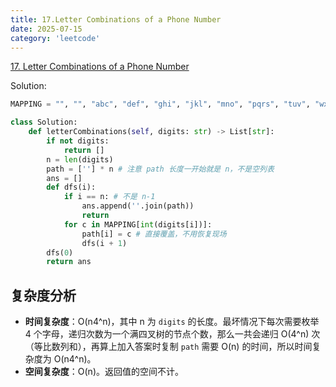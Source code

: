 ```yaml
---
title: 17.Letter Combinations of a Phone Number
date: 2025-07-15
category: 'leetcode'
---
```


[17. Letter Combinations of a Phone Number](https://leetcode.cn/problems/letter-combinations-of-a-phone-number/)

Solution:

```python
MAPPING = "", "", "abc", "def", "ghi", "jkl", "mno", "pqrs", "tuv", "wxyz"

class Solution:
    def letterCombinations(self, digits: str) -> List[str]:
        if not digits:
            return []
        n = len(digits)
        path = [''] * n # 注意 path 长度一开始就是 n，不是空列表
        ans = []
        def dfs(i):
            if i == n: # 不是 n-1
                ans.append(''.join(path))
                return
            for c in MAPPING[int(digits[i])]:
                path[i] = c # 直接覆盖，不用恢复现场
                dfs(i + 1)
        dfs(0)
        return ans
```

## 复杂度分析

- **时间复杂度**：O(n4^n)，其中 n 为 `digits` 的长度。最坏情况下每次需要枚举 4 个字母，递归次数为一个满四叉树的节点个数，那么一共会递归 O(4^n) 次（等比数列和），再算上加入答案时复制 `path` 需要 O(n) 的时间，所以时间复杂度为 O(n4^n)。
- **空间复杂度**：O(n)。返回值的空间不计。
